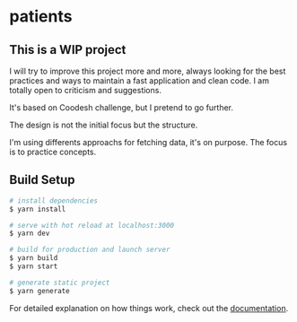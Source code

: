 # patients

## This is a WIP project

I will try to improve this project more and more, always looking for the best practices and ways to maintain a fast application and clean code. I am totally open to criticism and suggestions.

It's based on Coodesh challenge, but I pretend to go further.

The design is not the initial focus but the structure.

I'm using differents approachs for fetching data, it's on purpose. The focus is to practice concepts.

## Build Setup

```bash
# install dependencies
$ yarn install

# serve with hot reload at localhost:3000
$ yarn dev

# build for production and launch server
$ yarn build
$ yarn start

# generate static project
$ yarn generate
```

For detailed explanation on how things work, check out the [documentation](https://nuxtjs.org).
